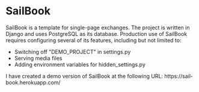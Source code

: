 <h1>SailBook</h1>

<p>
SailBook is a template for single-page exchanges. The project is written in Django and uses PostgreSQL as its database. Production use of SailBook requires configuring several of its features, including but not limited to:
<ul>
<li>Switching off "DEMO_PROJECT" in settings.py</li>
<li>Serving media files</li>
<li>Adding environment variables for hidden_settings.py</li>
</ul>
I have created a demo version of SailBook at the following URL: https://sail-book.herokuapp.com/
</p>

